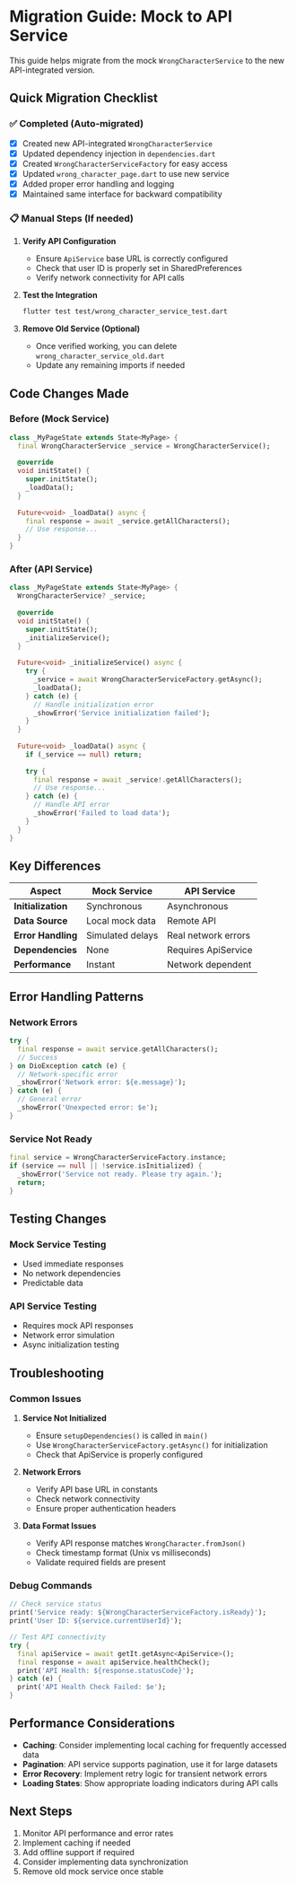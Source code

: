 # Migration Guide: Mock to API Service

This guide helps migrate from the mock `WrongCharacterService` to the new API-integrated version.

## Quick Migration Checklist

### ✅ Completed (Auto-migrated)

- [x] Created new API-integrated `WrongCharacterService`
- [x] Updated dependency injection in `dependencies.dart`
- [x] Created `WrongCharacterServiceFactory` for easy access
- [x] Updated `wrong_character_page.dart` to use new service
- [x] Added proper error handling and logging
- [x] Maintained same interface for backward compatibility

### 📋 Manual Steps (If needed)

1. **Verify API Configuration**
   - Ensure `ApiService` base URL is correctly configured
   - Check that user ID is properly set in SharedPreferences
   - Verify network connectivity for API calls

2. **Test the Integration**
   ```bash
   flutter test test/wrong_character_service_test.dart
   ```

3. **Remove Old Service (Optional)**
   - Once verified working, you can delete `wrong_character_service_old.dart`
   - Update any remaining imports if needed

## Code Changes Made

### Before (Mock Service)
```dart
class _MyPageState extends State<MyPage> {
  final WrongCharacterService _service = WrongCharacterService();
  
  @override
  void initState() {
    super.initState();
    _loadData();
  }
  
  Future<void> _loadData() async {
    final response = await _service.getAllCharacters();
    // Use response...
  }
}
```

### After (API Service)
```dart
class _MyPageState extends State<MyPage> {
  WrongCharacterService? _service;
  
  @override
  void initState() {
    super.initState();
    _initializeService();
  }
  
  Future<void> _initializeService() async {
    try {
      _service = await WrongCharacterServiceFactory.getAsync();
      _loadData();
    } catch (e) {
      // Handle initialization error
      _showError('Service initialization failed');
    }
  }
  
  Future<void> _loadData() async {
    if (_service == null) return;
    
    try {
      final response = await _service!.getAllCharacters();
      // Use response...
    } catch (e) {
      // Handle API error
      _showError('Failed to load data');
    }
  }
}
```

## Key Differences

| Aspect             | Mock Service     | API Service         |
| ------------------ | ---------------- | ------------------- |
| **Initialization** | Synchronous      | Asynchronous        |
| **Data Source**    | Local mock data  | Remote API          |
| **Error Handling** | Simulated delays | Real network errors |
| **Dependencies**   | None             | Requires ApiService |
| **Performance**    | Instant          | Network dependent   |

## Error Handling Patterns

### Network Errors
```dart
try {
  final response = await service.getAllCharacters();
  // Success
} on DioException catch (e) {
  // Network-specific error
  _showError('Network error: ${e.message}');
} catch (e) {
  // General error
  _showError('Unexpected error: $e');
}
```

### Service Not Ready
```dart
final service = WrongCharacterServiceFactory.instance;
if (service == null || !service.isInitialized) {
  _showError('Service not ready. Please try again.');
  return;
}
```

## Testing Changes

### Mock Service Testing
- Used immediate responses
- No network dependencies
- Predictable data

### API Service Testing
- Requires mock API responses
- Network error simulation
- Async initialization testing

## Troubleshooting

### Common Issues

1. **Service Not Initialized**
   - Ensure `setupDependencies()` is called in `main()`
   - Use `WrongCharacterServiceFactory.getAsync()` for initialization
   - Check that ApiService is properly configured

2. **Network Errors**
   - Verify API base URL in constants
   - Check network connectivity
   - Ensure proper authentication headers

3. **Data Format Issues**
   - Verify API response matches `WrongCharacter.fromJson()`
   - Check timestamp format (Unix vs milliseconds)
   - Validate required fields are present

### Debug Commands

```dart
// Check service status
print('Service ready: ${WrongCharacterServiceFactory.isReady}');
print('User ID: ${service.currentUserId}');

// Test API connectivity
try {
  final apiService = await getIt.getAsync<ApiService>();
  final response = await apiService.healthCheck();
  print('API Health: ${response.statusCode}');
} catch (e) {
  print('API Health Check Failed: $e');
}
```

## Performance Considerations

- **Caching**: Consider implementing local caching for frequently accessed data
- **Pagination**: API service supports pagination, use it for large datasets
- **Error Recovery**: Implement retry logic for transient network errors
- **Loading States**: Show appropriate loading indicators during API calls

## Next Steps

1. Monitor API performance and error rates
2. Implement caching if needed
3. Add offline support if required
4. Consider implementing data synchronization
5. Remove old mock service once stable

